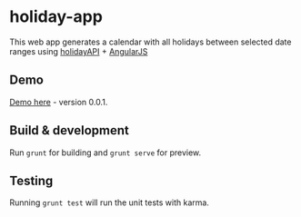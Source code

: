 # holiday-app

This web app generates a calendar with all holidays between selected date ranges using [holidayAPI](http://holidayapi.com/) + [AngularJS](https://angularjs.org/)

## Demo

[Demo here](http://www.iniapp.com/portfolio/holidayApp/) - version 0.0.1.

## Build & development

Run `grunt` for building and `grunt serve` for preview.

## Testing

Running `grunt test` will run the unit tests with karma.
